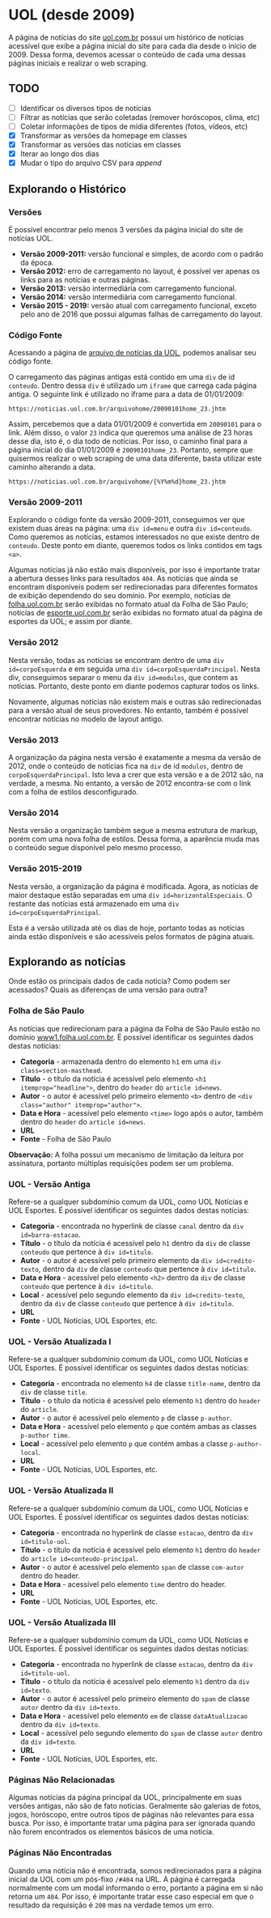 # UOL (desde 2009)
A página de notícias do site [uol.com.br](http://uol.com.br) possui um histórico de notícias acessível que exibe a página inicial do site para cada dia desde o início de 2009. Dessa forma, devemos acessar o conteúdo de cada uma dessas páginas iniciais e realizar o web scraping.

## TODO
- [ ] Identificar os diversos tipos de notícias
- [ ] Filtrar as notícias que serão coletadas (remover horóscopos, clima, etc)
- [ ] Coletar informações de tipos de mídia diferentes (fotos, vídeos, etc)
- [X] Transformar as versões da homepage em classes
- [X] Transformar as versões das notícias em classes
- [X] Iterar ao longo dos dias
- [X] Mudar o tipo do arquivo CSV para *append*

## Explorando o Histórico

### Versões
É possível encontrar pelo menos 3 versões da página inicial do site de notícias UOL.
* **Versão 2009-2011:** versão funcional e simples, de acordo com o padrão da época.
* **Versão 2012:** erro de carregamento no layout, é possível ver apenas os links para as notícias e outras páginas.
* **Versão 2013:** versão intermediária com carregamento funcional.
* **Versão 2014:** versão intermediária com carregamento funcional.
* **Versão 2015 - 2019:** versão atual com carregamento funcional, exceto pelo ano de 2016 que possui algumas falhas de carregamento do layout.

### Código Fonte
Acessando a página de [arquivo de notícias da UOL](), podemos analisar seu código fonte.

O carregamento das páginas antigas está contido em uma `div` de id `conteudo`. Dentro dessa `div` é utilizado um `iframe` que carrega cada página antiga. O seguinte link é utilizado no iframe para a data de 01/01/2009:
```
https://noticias.uol.com.br/arquivohome/20090101home_23.jhtm
```
Assim, percebemos que a data 01/01/2009 é convertida em `20090101` para o link. Além disso, o valor `23` indica que queremos uma análise de 23 horas desse dia, isto é, o dia todo de notícias. Por isso, o caminho final para a página inicial do dia 01/01/2009 é `20090101home_23`. Portanto, sempre que quisermos realizar o web scraping de uma data diferente, basta utilizar este caminho alterando a data.
```
https://noticias.uol.com.br/arquivohome/{%Y%m%d}home_23.jhtm
```

### Versão 2009-2011
Explorando o código fonte da versão 2009-2011, conseguimos ver que existem duas áreas na página: uma `div id=menu` e outra `div id=conteudo`. Como queremos as notícias, estamos interessados no que existe dentro de `conteudo`. Deste ponto em diante, queremos todos os links contidos em tags `<a>`.

Algumas notícias já não estão mais disponíveis, por isso é importante tratar a abertura desses links para resultados `404`. As notícias que ainda se encontram disponíveis podem ser redirecionadas para diferentes formatos de exibição dependendo do seu domínio. Por exemplo, notícias de [folha.uol.com.br](http://folha.uol.com.br) serão exibidas no formato atual da Folha de São Paulo; notícias de [esporte.uol.com.br](http://esporte.uol.com.br) serão exibidas no formato atual da página de esportes da UOL; e assim por diante.

### Versão 2012
Nesta versão, todas as notícias se encontram dentro de uma `div id=corpoEsquerda` e em seguida uma `div id=corpoEsquerdaPrincipal`. Nesta div, conseguimos separar o menu da `div id=modulos`, que contem as notícias. Portanto, deste ponto em diante podemos capturar todos os links.

Novamente, algumas notícias não existem mais e outras são redirecionadas para a versão atual de seus provedores. No entanto, também é possível encontrar notícias no modelo de layout antigo.

### Versão 2013
A organização da página nesta versão é exatamente a mesma da versão de 2012, onde o conteúdo de notícias fica na `div` de id `modulos`, dentro de `corpoEsquerdaPrincipal`. Isto leva a crer que esta versão e a de 2012 são, na verdade, a mesma. No entanto, a versão de 2012 encontra-se com o link com a folha de estilos desconfigurado.

### Versão 2014
Nesta versão a organização também segue a mesma estrutura de markup, porém com uma nova folha de estilos. Dessa forma, a aparência muda mas o conteúdo segue disponível pelo mesmo processo.

### Versão 2015-2019
Nesta versão, a organização da página é modificada. Agora, as notícias de maior destaque estão separadas em uma `div id=horizontalEspeciais`. O restante das notícias está armazenado em uma `div id=corpoEsquerdaPrincipal`.

Esta é a versão utilizada até os dias de hoje, portanto todas as notícias ainda estão disponíveis e são acessíveis pelos formatos de página atuais.

## Explorando as notícias
Onde estão os principais dados de cada notícia? Como podem ser acessados? Quais as diferenças de uma versão para outra?

### Folha de São Paulo
As notícias que redirecionam para a página da Folha de São Paulo estão no domínio [www1.folha.uol.com.br](https://www1.folha.uol.com.br). É possível identificar os seguintes dados destas notícias:
* **Categoria** - armazenada dentro do elemento `h1` em uma `div class=section-masthead`.
* **Título** - o título da notícia é acessível pelo elemento `<h1 itemprop="headline">`, dentro do `header` do `article id=news`.
* **Autor** - o autor é acessível pelo primeiro elemento `<b>` dentro de `<div class="author" itemprop="author">`.
* **Data e Hora** - acessível pelo elemento `<time>` logo após o autor, também dentro do `header` do `article id=news`.
* **URL**
* **Fonte** - Folha de São Paulo

**Observação:** A folha possui um mecanismo de limitação da leitura por assinatura, portanto múltiplas requisições podem ser um problema.

### UOL - Versão Antiga
Refere-se a qualquer subdomínio comum da UOL, como UOL Notícias e UOL Esportes. É possível identificar os seguintes dados destas notícias:
* **Categoria** - encontrada no hyperlink de classe `canal` dentro da `div id=barra-estacao`.
* **Título** - o título da notícia é acessível pelo `h1` dentro da `div` de classe `conteudo` que pertence à `div id=titulo`.
* **Autor** - o autor é acessível pelo primeiro elemento da `div id=credito-texto`, dentro da `div` de classe `conteudo` que pertence à `div id=titulo`.
* **Data e Hora** - acessível pelo elemento `<h2>` dentro da `div` de classe `conteudo` que pertence à `div id=titulo`.
* **Local** - acessível pelo segundo elemento da `div id=credito-texto`, dentro da `div` de classe `conteudo` que pertence à `div id=titulo`.
* **URL**
* **Fonte** - UOL Notícias, UOL Esportes, etc.

### UOL - Versão Atualizada I
Refere-se a qualquer subdomínio comum da UOL, como UOL Notícias e UOL Esportes. É possível identificar os seguintes dados destas notícias:
* **Categoria** - encontrada no elemento `h4` de classe `title-name`, dentro da `div` de classe `title`.
* **Título** - o título da notícia é acessível pelo elemento `h1` dentro do `header` do `article`.
* **Autor** - o autor é acessível pelo elemento `p` de classe `p-author`.
* **Data e Hora** - acessível pelo elemento `p` que contém ambas as classes `p-author time`.
* **Local** - acessível pelo elemento `p` que contém ambas a classe `p-author-local`.
* **URL**
* **Fonte** - UOL Notícias, UOL Esportes, etc.

### UOL - Versão Atualizada II
Refere-se a qualquer subdomínio comum da UOL, como UOL Notícias e UOL Esportes. É possível identificar os seguintes dados destas notícias:
* **Categoria** - encontrada no hyperlink de classe `estacao`, dentro da `div id=titulo-uol`.
* **Título** - o título da notícia é acessível pelo elemento `h1` dentro do `header` do `article id=conteudo-principal`.
* **Autor** - o autor é acessível pelo elemento `span` de classe `com-autor` dentro do header.
* **Data e Hora** - acessível pelo elemento `time` dentro do header.
* **URL**
* **Fonte** - UOL Notícias, UOL Esportes, etc.

### UOL - Versão Atualizada III
Refere-se a qualquer subdomínio comum da UOL, como UOL Notícias e UOL Esportes. É possível identificar os seguintes dados destas notícias:
* **Categoria** - encontrada no hyperlink de classe `estacao`, dentro da `div id=titulo-uol`.
* **Título** - o título da notícia é acessível pelo elemento `h1` dentro da `div id=texto`.
* **Autor** - o autor é acessível pelo primeiro elemento do `span` de classe `autor` dentro da `div id=texto`.
* **Data e Hora** - acessível pelo elemento `em` de classe `dataAtualizacao` dentro da `div id=texto`.
* **Local** - acessível pelo segundo elemento do `span` de classe `autor` dentro da `div id=texto`.
* **URL**
* **Fonte** - UOL Notícias, UOL Esportes, etc.

### Páginas Não Relacionadas
Algumas notícias da página principal da UOL, principalmente em suas versões antigas, não são de fato notícias. Geralmente são galerias de fotos, jogos, horóscopo, entre outros tipos de páginas não relevantes para essa busca. Por isso, é importante tratar uma página para ser ignorada quando não forem encontrados os elementos básicos de uma notícia.

### Páginas Não Encontradas
Quando uma notícia não é encontrada, somos redirecionados para a página inicial da UOL com um pós-fixo `/#404` na URL. A página é carregada normalmente com um modal informando o erro, portanto a página em si não retorna um `404`. Por isso, é importante tratar esse caso especial em que o resultado da requisição é `200` mas na verdade temos um erro.
